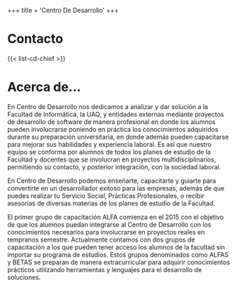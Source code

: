 +++
title = 'Centro De Desarrollo'
+++

# Contacto

{{< list-cd-chief >}}

# Acerca de...

En Centro de Desarrollo nos dedicamos a analizar y dar solución a la Facultad de Informática, la UAQ, y entidades externas mediante proyectos de desarrollo de software de manera profesional en donde los alumnos pueden involucrarse poniendo en práctica los conocimientos adquiridos durante su preparación universitaria, en donde además pueden capacitarse para mejorar sus habilidades y experiencia laboral. Es así que nuestro equipo se conforma por alumnos de todos los planes de estudio de la Facultad y docentes que se involucran en proyectos multidisciplinarios, permitiendo su contacto, y posterior integración, con la sociedad laboral.

En Centro de Desarrollo podemos enseñarte, capacitarte y guiarte para convertirte en un desarrollador exitoso para las empresas, además de que puedes realizar tu Servicio Social, Prácticas Profesionales, o recibir asesorías de diversas materias de los planes de estudio de la Facultad.

El primer grupo de capacitación ALFA comienza en el 2015 con el objetivo de que los alumnos puedan integrarse al Centro de Desarrollo con los conocimientos necesarios para involucrarse en proyectos reales en tempranos semestre. Actualmente contamos con dos grupos de capacitación a los que pueden tener acceso los alumnos de la facultad sin importar su programa de estudios. Estos grupos denominados como ALFAS y BETAS se preparan de manera extracurricular para adquirir conocimientos prácticos utilizando herramientas y lenguajes para el desarrollo de soluciones.
